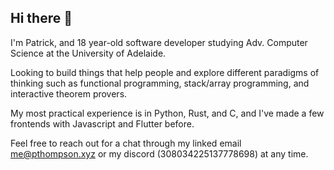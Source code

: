 ## Hi there 👋

I'm Patrick, and 18 year-old software developer studying Adv. Computer Science at the University of Adelaide. 

Looking to build things that help people and explore different paradigms of thinking such as functional programming, stack/array programming, and interactive theorem provers.

My most practical experience is in Python, Rust, and C, and I've made a few frontends with Javascript and Flutter before.

Feel free to reach out for a chat through my linked email me@pthompson.xyz or my discord (308034225137778698) at any time.
